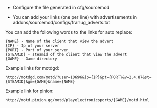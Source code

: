 * Configure the file generated in cfg/sourcemod

* You can add your links (one per line) with advertisements in addons/sourcemod/configs/franug_adverts.txt

You can add the following words to the links for auto replace:
```
{NAME} - Name of the client that view the advert
{IP} - Ip of your server
{PORT} - Port of your server
{STEAMID} - steamid of the client that view the advert
{GAME} - Game directory
```

Example links for motdgd:
```
http://motdgd.com/motd/?user=10696&ip={IP}&pt={PORT}&v=2.4.87&st={STEAMID}&gm={GAME}&name={NAME}
```

Example link for pinion:
```
http://motd.pinion.gg/motd/playelectronicsports/{GAME}/motd.html
```